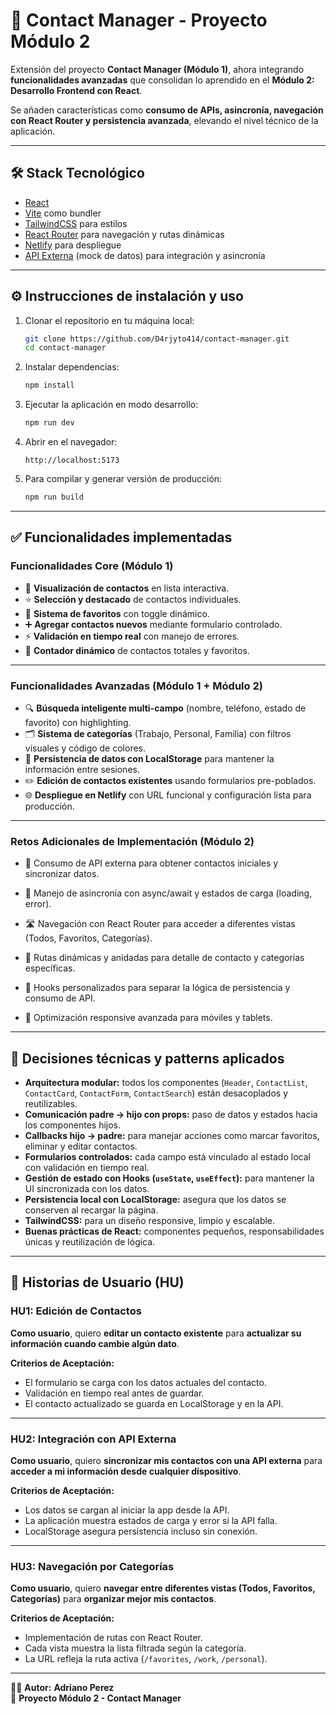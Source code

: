# 📓 Contact Manager - Proyecto Módulo 2  

Extensión del proyecto **Contact Manager (Módulo 1)**, ahora integrando **funcionalidades avanzadas** que consolidan lo aprendido en el **Módulo 2: Desarrollo Frontend con React**.  

Se añaden características como **consumo de APIs, asincronía, navegación con React Router y persistencia avanzada**, elevando el nivel técnico de la aplicación.  

---

## 🛠️ Stack Tecnológico  
- [React](https://reactjs.org/)  
- [Vite](https://vitejs.dev/) como bundler  
- [TailwindCSS](https://tailwindcss.com/) para estilos  
- [React Router](https://reactrouter.com/) para navegación y rutas dinámicas  
- [Netlify](https://www.netlify.com/) para despliegue  
- [API Externa](https://jsonplaceholder.typicode.com/) (mock de datos) para integración y asincronía  

---

## ⚙️ Instrucciones de instalación y uso  

1. Clonar el repositorio en tu máquina local:  
   ```bash
   git clone https://github.com/D4rjyto414/contact-manager.git
   cd contact-manager

2. Instalar dependencias:
    ```bash
    npm install
3. Ejecutar la aplicación en modo desarrollo:
   ```bash
   npm run dev
4. Abrir en el navegador:
   ```arduino
   http://localhost:5173
5. Para compilar y generar versión de producción:
   ```bash
   npm run build
---
## ✅ Funcionalidades implementadas  

### Funcionalidades Core  (Módulo 1)

- 👀 **Visualización de contactos** en lista interactiva.  
- ⭐ **Selección y destacado** de contactos individuales.  
- 💚 **Sistema de favoritos** con toggle dinámico.  
- ➕ **Agregar contactos nuevos** mediante formulario controlado.  
- ⚡ **Validación en tiempo real** con manejo de errores.  
- 🔢 **Contador dinámico** de contactos totales y favoritos.  

---

### Funcionalidades Avanzadas (Módulo 1 + Módulo 2) 

- 🔍 **Búsqueda inteligente multi-campo** (nombre, teléfono, estado de favorito) con highlighting.  
- 🗂️ **Sistema de categorías** (Trabajo, Personal, Familia) con filtros visuales y código de colores.  
- 💾 **Persistencia de datos con LocalStorage** para mantener la información entre sesiones.  
- ✏️ **Edición de contactos existentes** usando formularios pre-poblados.  
- 🌐 **Despliegue en Netlify** con URL funcional y configuración lista para producción.  

---

### Retos Adicionales de Implementación (Módulo 2)

- 🔗 Consumo de API externa para obtener contactos iniciales y sincronizar datos.

- 🔄 Manejo de asincronía con async/await y estados de carga (loading, error).

- 🛣️ Navegación con React Router para acceder a diferentes vistas (Todos, Favoritos, Categorías).

- 🧭 Rutas dinámicas y anidadas para detalle de contacto y categorías específicas.

- 🧹 Hooks personalizados para separar la lógica de persistencia y consumo de API.

- 📱 Optimización responsive avanzada para móviles y tablets.

---

## 🧩 Decisiones técnicas y patterns aplicados  

- **Arquitectura modular:** todos los componentes (`Header`, `ContactList`, `ContactCard`, `ContactForm`, `ContactSearch`) están desacoplados y reutilizables.  
- **Comunicación padre → hijo con props:** paso de datos y estados hacia los componentes hijos.  
- **Callbacks hijo → padre:** para manejar acciones como marcar favoritos, eliminar y editar contactos.  
- **Formularios controlados:** cada campo está vinculado al estado local con validación en tiempo real.  
- **Gestión de estado con Hooks (`useState`, `useEffect`):** para mantener la UI sincronizada con los datos.  
- **Persistencia local con LocalStorage:** asegura que los datos se conserven al recargar la página.  
- **TailwindCSS:** para un diseño responsive, limpio y escalable.  
- **Buenas prácticas de React:** componentes pequeños, responsabilidades únicas y reutilización de lógica.  


---

## 📜 Historias de Usuario (HU)  

### HU1: Edición de Contactos  
**Como usuario**, quiero **editar un contacto existente** para **actualizar su información cuando cambie algún dato**.  

**Criterios de Aceptación:**  
- El formulario se carga con los datos actuales del contacto.  
- Validación en tiempo real antes de guardar.  
- El contacto actualizado se guarda en LocalStorage y en la API.  

---

### HU2: Integración con API Externa  
**Como usuario**, quiero **sincronizar mis contactos con una API externa** para **acceder a mi información desde cualquier dispositivo**.  

**Criterios de Aceptación:**  
- Los datos se cargan al iniciar la app desde la API.  
- La aplicación muestra estados de carga y error si la API falla.  
- LocalStorage asegura persistencia incluso sin conexión.  

---

### HU3: Navegación por Categorías  
**Como usuario**, quiero **navegar entre diferentes vistas (Todos, Favoritos, Categorías)** para **organizar mejor mis contactos**.  

**Criterios de Aceptación:**  
- Implementación de rutas con React Router.  
- Cada vista muestra la lista filtrada según la categoría.  
- La URL refleja la ruta activa (`/favorites`, `/work`, `/personal`).  

---

👨‍💻 **Autor:** **Adriano Perez**  
📅 **Proyecto Módulo 2 - Contact Manager**  


